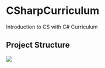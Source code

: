 # CSharpCurriculum
Introduction to CS with C# Curriculum

## Project Structure

<img src="/c#_intro.png" />
